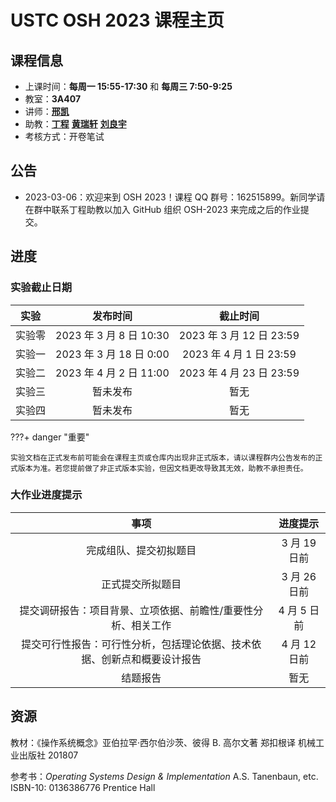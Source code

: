 # USTC OSH 2023 课程主页

## 课程信息

- 上课时间：**每周一 15:55-17:30** 和 **每周三 7:50-9:25**
- 教室：**3A407**
- 讲师：[**邢凯**](mailto:kxing@ustc.edu.cn)
- 助教：[**丁程**](mailto:dingcheng@mail.ustc.edu.cn) [**黄瑞轩**](mailto:sprout@mail.ustc.edu.cn) [**刘良宇**](mailto:osh@lly.moe)
- 考核方式：开卷笔试

## 公告

- 2023-03-06：欢迎来到 OSH 2023！课程 QQ 群号：162515899。新同学请在群中联系丁程助教以加入 GitHub 组织 OSH-2023 来完成之后的作业提交。

## 进度

### 实验截止日期

|  实验  |        发布时间         |         截止时间         |
| :----: | :---------------------: | :----------------------: |
| 实验零 | 2023 年 3 月 8 日 10:30 | 2023 年 3 月 12 日 23:59 |
| 实验一 | 2023 年 3 月 18 日 0:00 | 2023 年 4 月 1 日 23:59  |
| 实验二 | 2023 年 4 月 2 日 11:00 | 2023 年 4 月 23 日 23:59 |
| 实验三 |        暂未发布         |           暂无           |
| 实验四 |        暂未发布         |           暂无           |

???+ danger "重要"

    实验文档在正式发布前可能会在课程主页或仓库内出现非正式版本，请以课程群内公告发布的正式版本为准。若您提前做了非正式版本实验，但因文档更改导致其无效，助教不承担责任。

### 大作业进度提示

|                                   事项                                   |   进度提示   |
| :----------------------------------------------------------------------: | :----------: |
|                          完成组队、提交初拟题目                          | 3 月 19 日前 |
|                             正式提交所拟题目                             | 3 月 26 日前 |
|      提交调研报告：项目背景、立项依据、前瞻性/重要性分析、相关工作       | 4 月 5 日前  |
| 提交可行性报告：可行性分析，包括理论依据、技术依据、创新点和概要设计报告 | 4 月 12 日前 |
|                                 结题报告                                 |     暂无     |

## 资源

教材：《操作系统概念》亚伯拉罕·西尔伯沙茨、彼得 B. 高尔文著 郑扣根译 机械工业出版社 201807

参考书：_Operating Systems Design & Implementation_ A.S. Tanenbaun, etc. ISBN-10: 0136386776 Prentice Hall
